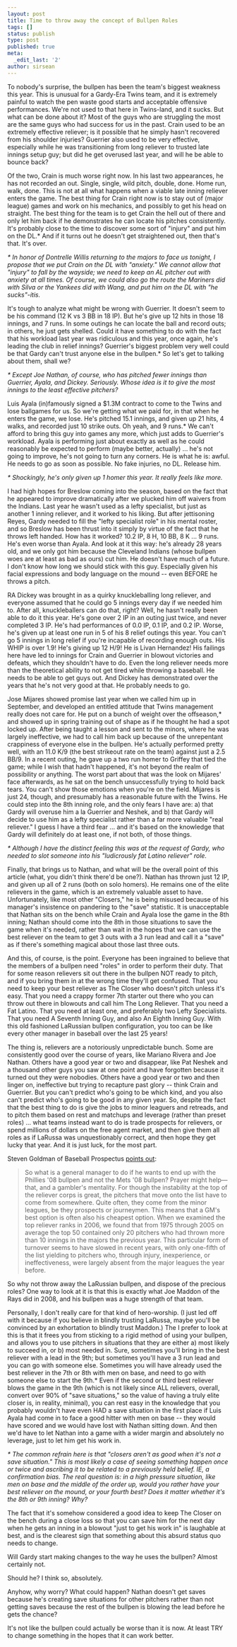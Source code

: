 ```yaml
---
layout: post
title: Time to throw away the concept of Bullpen Roles
tags: []
status: publish
type: post
published: true
meta:
  _edit_last: '2'
author: sirsean
---
```

To nobody's surprise, the bullpen has been the team's biggest weakness this year. This is unusual for a Gardy-Era Twins team, and it is extremely painful to watch the pen waste good starts and acceptable offensive performances. We're not used to that here in Twins-land, and it sucks.
But what can be done about it? Most of the guys who are struggling the most are the same guys who had success for us in the past. Crain used to be an extremely effective reliever; is it possible that he simply hasn't recovered from his shoulder injuries? Guerrier also used to be very effective, especially while he was transitioning from long reliever to trusted late innings setup guy; but did he get overused last year, and will he be able to bounce back?

Of the two, Crain is much worse right now. In his last two appearances, he has not recorded an out. Single, single, wild pitch, double, done. Home run, walk, done. This is not at all what happens when a viable late inning reliever enters the game. The best thing for Crain right now is to stay out of (major league) games and work on his mechanics, and possibly to get his head on straight. The best thing for the team is to get Crain the hell out of there and only let him back if he demonstrates he can locate his pitches consistently. It's probably close to the time to discover some sort of "injury" and put him on the DL.* And if it turns out he doesn't get straightened out, then that's that. It's over.

<em>* In honor of Dontrelle Willis returning to the majors to face us tonight, I propose that we put Crain on the DL with "anxiety." We cannot allow that "injury" to fall by the wayside; we need to keep an AL pitcher out with anxiety at all times. Of course, we could also go the route the Mariners did with Silva or the Yankees did with Wang, and put him on the DL with "he sucks"-itis.</em>

It's tough to analyze what might be wrong with Guerrier. It doesn't seem to be his command (12 K vs 3 BB in 18 IP). But he's give up 12 hits in those 18 innings, and 7 runs. In some outings he can locate the ball and record outs; in others, he just gets shelled. Could it have something to do with the fact that his workload last year was ridiculous and this year, once again, he's leading the club in relief innings? Guerrier's biggest problem very well could be that Gardy can't trust anyone else in the bullpen.* So let's get to talking about them, shall we?

<em>* Except Joe Nathan, of course, who has pitched fewer innings than Guerrier, Ayala, and Dickey. Seriously. Whose idea is it to give the most innings to the least effective pitchers?</em>

Luis Ayala (in)famously signed a $1.3M contract to come to the Twins and lose ballgames for us. So we're getting what we paid for, in that when he enters the game, we lose. He's pitched 15.1 innings, and given up 21 hits, 4 walks, and recorded just 10 strike outs. Oh yeah, and 9 runs.* We can't afford to bring this guy into games any more, which just adds to Guerrier's workload. Ayala is performing just about exactly as well as he could reasonably be expected to perform (maybe better, actually) ... he's not going to improve, he's not going to turn any corners. He is what he is: awful. He needs to go as soon as possible. No fake injuries, no DL. Release him.

<em>* Shockingly, he's only given up 1 homer this year. It really feels like more.</em>

I had high hopes for Breslow coming into the season, based on the fact that he appeared to improve dramatically after we plucked him off waivers from the Indians. Last year he wasn't used as a lefty specialist, but just as another 1 inning reliever, and it worked to his liking. But after jettisoning Reyes, Gardy needed to fill the "lefty specialist role" in his mental roster, and so Breslow has been thrust into it simply by virtue of the fact that he throws left handed. How has it worked? 10.2 IP, 8 H, 10 BB, 8 K ... 9 runs. He's even worse than Ayala. And look at it this way: he's already 28 years old, and we only got him because the Cleveland Indians (whose bullpen woes are at least as bad as ours) cut him. He doesn't have much of a future. I don't know how long we should stick with this guy. Especially given his facial expressions and body language on the mound -- even BEFORE he throws a pitch.

RA Dickey was brought in as a quirky knuckleballing long reliever, and everyone assumed that he could go 5 innings every day if we needed him to. After all, knuckleballers can do that, right? Well, he hasn't really been able to do it this year. He's gone over 2 IP in an outing just twice, and never completed 3 IP. He's had performances of 0.0 IP, 0.1 IP, and 0.2 IP. Worse, he's given up at least one run in 5 of his 8 relief outings this year. You can't go 5 innings in long relief if you're incapable of recording enough outs. His WHIP is over 1.9! He's giving up 12 H/9! He is Livan Hernandez! His failings here have led to innings for Crain and Guerrier in blowout victories and defeats, which they shouldn't have to do. Even the long reliever needs more than the theoretical ability to not get tired while throwing a baseball. He needs to be able to get guys out. And Dickey has demonstrated over the years that he's not very good at that. He probably needs to go.

Jose Mijares showed promise last year when we called him up in September, and developed an entitled attitude that Twins management really does not care for. He put on a bunch of weight over the offseason,* and showed up in spring training out of shape as if he thought he had a spot locked up. After being taught a lesson and sent to the minors, where he was largely ineffective, we had to call him back up because of the unrepentant crappiness of everyone else in the bullpen. He's actually performed pretty well, with an 11.0 K/9 (the best strikeout rate on the team) against just a 2.5 BB/9. In a recent outing, he gave up a two run homer to Griffey that tied the game; while I wish that hadn't happened, it's not beyond the realm of possibility or anything. The worst part about that was the look on Mijares' face afterwards, as he sat on the bench unsuccessfully trying to hold back tears. You can't show those emotions when you're on the field. Mijares is just 24, though, and presumably has a reasonable future with the Twins. He could step into the 8th inning role, and the only fears I have are: a) that Gardy will overuse him a la Guerrier and Neshek, and b) that Gardy will decide to use him as a lefty specialist rather than a far more valuable "real reliever." I guess I have a third fear ... and it's based on the knowledge that Gardy will definitely do at least one, if not both, of those things.

<em>* Although I have the distinct feeling this was at the request of Gardy, who needed to slot someone into his "ludicrously fat Latino reliever" role.</em>

Finally, that brings us to Nathan, and what will be the overall point of this article (what, you didn't think there'd be one?). Nathan has thrown just 12 IP, and given up all of 2 runs (both on solo homers). He remains one of the elite relievers in the game, which is an extremely valuable asset to have. Unfortunately, like most other "Closers," he is being misused because of his manager's insistence on pandering to the "save" statistic. It is unacceptable that Nathan sits on the bench while Crain and Ayala lose the game in the 8th inning; Nathan should come into the 8th in those situations to save the game when it's needed, rather than wait in the hopes that we can use the best reliever on the team to get 3 outs with a 3 run lead and call it a "save" as if there's something magical about those last three outs.

And this, of course, is the point. Everyone has been ingrained to believe that the members of a bullpen need "roles" in order to perform their duty. That for some reason relievers sit out there in the bullpen NOT ready to pitch, and if you bring them in at the wrong time they'll get confused. That you need to keep your best reliever as The Closer who doesn't pitch unless it's easy. That you need a crappy former 7th starter out there who you can throw out there in blowouts and call him The Long Reliever. That you need a Fat Latino. That you need at least one, and preferably two Lefty Specialists. That you need A Seventh Inning Guy, and also An Eighth Inning Guy. With this old fashioned LaRussian bullpen configuration, you too can be like every other manager in baseball over the last 25 years!

The thing is, relievers are a notoriously unpredictable bunch. Some are consistently good over the course of years, like Mariano Rivera and Joe Nathan. Others have a good year or two and disappear, like Pat Neshek and a thousand other guys you saw at one point and have forgotten because it turned out they were nobodies. Others have a good year or two and then linger on, ineffective but trying to recapture past glory -- think Crain and Guerrier. But you can't predict who's going to be which kind, and you also can't predict who's going to be good in any given year.
So, despite the fact that the best thing to do is give the jobs to minor leaguers and retreads, and to pitch them based on rest and matchups and leverage (rather than preset roles) ... what teams instead want to do is trade prospects for relievers, or spend millions of dollars on the free agent market, and then give them all roles as if LaRussa was unquestionably correct, and then hope they get lucky that year. And it is just luck, for the most part.

Steven Goldman of Baseball Prospectus <a href="http://www.baseballprospectus.com/article.php?articleid=8760">points out</a>:
<blockquote>So what is a general manager to do if he wants to end up with the <span class="teamdef">Phillies</span> '08 bullpen and not the Mets '08 bullpen? Prayer might help—that, and a gambler's mentality. For though the instability at the top of the reliever corps is great, the pitchers that move onto the list have to come from somewhere. Quite often, they come from the minor leagues, be they prospects or journeymen. This means that a GM's best option is often also his cheapest option. When we examined the top reliever ranks in 2006, we found that from 1975 through 2005 on average the top 50 contained only 20 pitchers who had thrown more than 10 innings in the majors the previous year. This particular form of turnover seems to have slowed in recent years, with only one-fifth of the list yielding to pitchers who, through injury, inexperience, or ineffectiveness, were largely absent from the major leagues the year before.</blockquote>
So why not throw away the LaRussian bullpen, and dispose of the precious roles? One way to look at it is that this is exactly what Joe Maddon of the Rays did in 2008, and his bullpen was a huge strength of that team.

Personally, I don't really care for that kind of hero-worship. (I just led off with it because if you believe in blindly trusting LaRussa, maybe you'll be convinced by an exhortation to blindly trust Maddon.) The I prefer to look at this is that it frees you from sticking to a rigid method of using your bullpen, and allows you to use pitchers in situations that they are either a) most likely to succeed in, or b) most needed in. Sure, sometimes you'll bring in the best reliever with a lead in the 9th; but sometimes you'll have a 3 run lead and you can go with someone else. Sometimes you will have already used the best reliever in the 7th or 8th with men on base, and need to go with someone else to start the 9th.* Even if the second or third best reliever blows the game in the 9th (which is not likely since ALL relievers, overall, convert over 90% of "save situations," so the value of having a truly elite closer is, in reality, minimal), you can rest easy in the knowledge that you probably wouldn't have even HAD a save situation in the first place if Luis Ayala had come in to face a good hitter with men on base -- they would have scored and we would have lost with Nathan sitting down. And then we'd have to let Nathan into a game with a wider margin and absolutely no leverage, just to let him get his work in.

<em>* The common refrain here is that "closers aren't as good when it's not a save situation." This is most likely a case of seeing something happen once or twice and ascribing it to be related to a previously held belief. IE, a confirmation bias. The real question is: in a high pressure situation, like men on base and the middle of the order up, would you rather have your best reliever on the mound, or your fourth best? Does it matter whether it's the 8th or 9th inning? Why?</em>

The fact that it's somehow considered a good idea to keep The Closer on the bench during a close loss so that you can save him for the next day when he gets an inning in a blowout "just to get his work in" is laughable at best, and is the clearest sign that something about this absurd status quo needs to change.

Will Gardy start making changes to the way he uses the bullpen? Almost certainly not.

Should he? I think so, absolutely.

Anyhow, why worry? What could happen? Nathan doesn't get saves because he's creating save situations for other pitchers rather than not getting saves because the rest of the bullpen is blowing the lead before he gets the chance?

It's not like the bullpen could actually be worse than it is now. At least TRY to change something in the hopes that it can work better.
